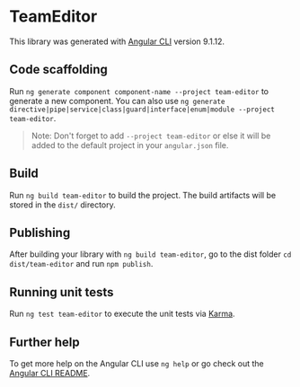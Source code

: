# TeamEditor

This library was generated with [Angular CLI](https://github.com/angular/angular-cli) version 9.1.12.

## Code scaffolding

Run `ng generate component component-name --project team-editor` to generate a new component. You can also use `ng generate directive|pipe|service|class|guard|interface|enum|module --project team-editor`.
> Note: Don't forget to add `--project team-editor` or else it will be added to the default project in your `angular.json` file. 

## Build

Run `ng build team-editor` to build the project. The build artifacts will be stored in the `dist/` directory.

## Publishing

After building your library with `ng build team-editor`, go to the dist folder `cd dist/team-editor` and run `npm publish`.

## Running unit tests

Run `ng test team-editor` to execute the unit tests via [Karma](https://karma-runner.github.io).

## Further help

To get more help on the Angular CLI use `ng help` or go check out the [Angular CLI README](https://github.com/angular/angular-cli/blob/master/README.md).
